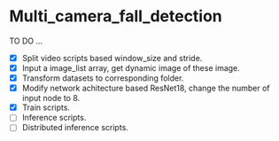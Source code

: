 # Multi_camera_fall_detection
TO DO ...

- [x] Split video scripts based window_size and stride.
- [x] Input a image_list array, get dynamic image of these image.
- [x] Transform datasets to corresponding folder.
- [x] Modify network achitecture based ResNet18, change the number of input node to 8.
- [x] Train scripts.
- [ ] Inference scripts.
- [ ] Distributed inference scripts.
